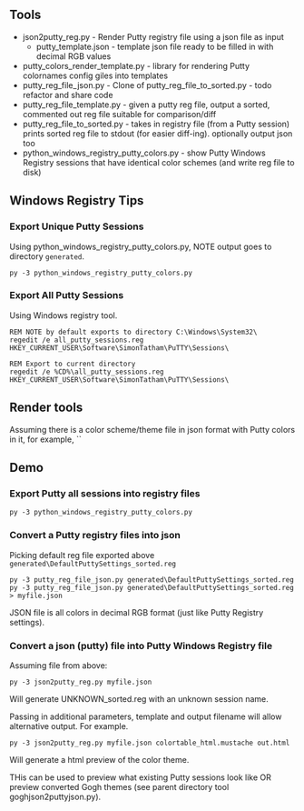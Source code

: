 
## Tools

  * json2putty_reg.py - Render Putty registry file using a json file as input
      * putty_template.json - template json file ready to be filled in with decimal RGB values
  * putty_colors_render_template.py - library for rendering Putty colornames config giles into templates
  * putty_reg_file_json.py - Clone of putty_reg_file_to_sorted.py - todo refactor and share code
  * putty_reg_file_template.py - given a putty reg file, output a sorted, commented out reg file suitable for comparison/diff
  * putty_reg_file_to_sorted.py - takes in registry file (from a Putty session) prints sorted reg file to stdout (for easier diff-ing). optionally output json too
  * python_windows_registry_putty_colors.py - show Putty Windows Registry sessions that have identical color schemes (and write reg file to disk)

## Windows Registry Tips

### Export Unique Putty Sessions

Using python_windows_registry_putty_colors.py, NOTE output goes to directory `generated`.

    py -3 python_windows_registry_putty_colors.py


### Export All Putty Sessions

Using Windows registry tool.

    REM NOTE by default exports to directory C:\Windows\System32\
    regedit /e all_putty_sessions.reg HKEY_CURRENT_USER\Software\SimonTatham\PuTTY\Sessions\

    REM Export to current directory
    regedit /e %CD%\all_putty_sessions.reg HKEY_CURRENT_USER\Software\SimonTatham\PuTTY\Sessions\

## Render tools

Assuming there is a color scheme/theme file in json format with Putty colors in it, for example, ``


## Demo

### Export Putty all sessions into registry files

    py -3 python_windows_registry_putty_colors.py

### Convert a Putty registry files into json

Picking default reg file exported above `generated\DefaultPuttySettings_sorted.reg`

    py -3 putty_reg_file_json.py generated\DefaultPuttySettings_sorted.reg
    py -3 putty_reg_file_json.py generated\DefaultPuttySettings_sorted.reg > myfile.json

JSON file is all colors in decimal RGB format (just like Putty Registry settings).

### Convert a json (putty) file into Putty Windows Registry file

Assuming file from above:

    py -3 json2putty_reg.py myfile.json

Will generate UNKNOWN_sorted.reg with an unknown session name.

Passing in additional parameters, template and output filename will allow alternative output.
For example.

    py -3 json2putty_reg.py myfile.json colortable_html.mustache out.html

Will generate a html preview of the color theme.

THis can be used to preview what existing Putty sessions look like OR preview converted Gogh themes (see parent directory tool goghjson2puttyjson.py).
